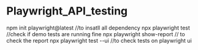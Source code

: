 # Playwright_API_testing
npm init playwright@latest  //to insatll all dependency 
npx playwright test //check if demo tests are running fine 
npx playwright show-report // to check the report 
npx playwright test --ui //to check tests on playwright ui